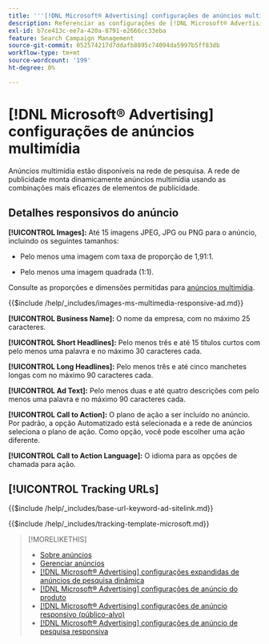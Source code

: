 ```yaml
---
title: '''[!DNL Microsoft® Advertising] configurações de anúncios multimídia'
description: Referenciar as configurações de [!DNL Microsoft® Advertising] anúncios multimídia.
exl-id: b7ce413c-ee7a-420a-8791-e2666cc33eba
feature: Search Campaign Management
source-git-commit: 052574217d7ddafb8895c74094da5997b5ff83db
workflow-type: tm+mt
source-wordcount: '199'
ht-degree: 0%

---
```


# [!DNL Microsoft® Advertising] configurações de anúncios multimídia

Anúncios multimídia estão disponíveis na rede de pesquisa. A rede de publicidade monta dinamicamente anúncios multimídia usando as combinações mais eficazes de elementos de publicidade.

## Detalhes responsivos do anúncio

**[!UICONTROL Images]:** Até 15 imagens JPEG, JPG ou PNG para o anúncio, incluindo os seguintes tamanhos:

* Pelo menos uma imagem com taxa de proporção de 1,91:1.

* Pelo menos uma imagem quadrada (1:1).

Consulte as proporções e dimensões permitidas para [anúncios multimídia](https://help.ads.microsoft.com/#apex/ads/en/60107/0).

<!-- Instructions -->

{{$include /help/_includes/images-ms-multimedia-responsive-ad.md}}

**[!UICONTROL Business Name]:** O nome da empresa, com no máximo 25 caracteres.

**[!UICONTROL Short Headlines]:** Pelo menos três e até 15 títulos curtos com pelo menos uma palavra e no máximo 30 caracteres cada.

**[!UICONTROL Long Headlines]:** Pelo menos três e até cinco manchetes longas com no máximo 90 caracteres cada.

**[!UICONTROL Ad Text]:** Pelo menos duas e até quatro descrições com pelo menos uma palavra e no máximo 90 caracteres cada.

**[!UICONTROL Call to Action]:** O plano de ação a ser incluído no anúncio. Por padrão, a opção Automatizado está selecionada e a rede de anúncios seleciona o plano de ação. Como opção, você pode escolher uma ação diferente.

**[!UICONTROL Call to Action Language]:** O idioma para as opções de chamada para ação.

## [!UICONTROL Tracking URLs]

<!-- **[!UICONTROL Base URl]:** -->

{{$include /help/_includes/base-url-keyword-ad-sitelink.md}}

<!-- **[!UICONTROL Tracking Template]:** -->

{{$include /help/_includes/tracking-template-microsoft.md}}

>[!MORELIKETHIS]
>
>* [Sobre anúncios](ad-about.md)
>* [Gerenciar anúncios](ad-manage.md)
>* [[!DNL Microsoft® Advertising] configurações expandidas de anúncios de pesquisa dinâmica](ad-settings-microsoft-dsa.md)
>* [[!DNL Microsoft® Advertising] configurações de anúncio do produto](ad-settings-microsoft-product.md)
>* [[!DNL Microsoft® Advertising] configurações de anúncio responsivo (público-alvo)](ad-settings-microsoft-responsive.md)
>* [[!DNL Microsoft® Advertising] configurações de anúncio de pesquisa responsiva](ad-settings-microsoft-rsa.md)
